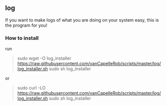 ## log
If you want to make logs of what you are doing on your system easy, this is
the program for you!

### How to install
run
> sudo wget -O log_installer https://raw.githubusercontent.com/vanCapelleRob/scripts/master/log/log_installer.sh
> sudo sh log_installer

or

> sudo curl -LO https://raw.githubusercontent.com/vanCapelleRob/scripts/master/log/log_installer.sh
> sudo sh log_installer
